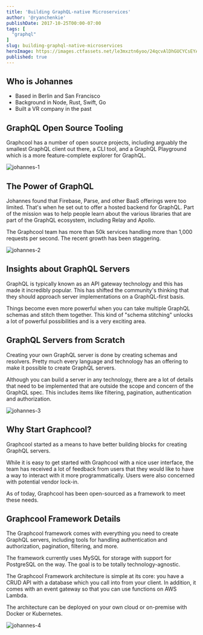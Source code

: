 ```yaml
---
title: 'Building GraphQL-native Microservices'
author: '@ryanchenkie'
publishDate: 2017-10-25T00:00-07:00
tags: [
  "graphql"
]
slug: building-graphql-native-microservices
heroImage: https://images.ctfassets.net/le3mxztn6yoo/24qcvAlDhGUCYCsEYA4ooE/6ee1d9d9ca0feccb226777907f80bd20/Screen_Shot_2017-10-25_at_12.30.05_PM.png
published: true
---
```



## Who is Johannes
* Based in Berlin and San Francisco
* Background in Node, Rust, Swift, Go
* Built a VR company in the past

## GraphQL Open Source Tooling

Graphcool has a number of open source projects, including arguably the smallest GraphQL client out there, a CLI tool, and a GraphQL Playground which is a more feature-complete explorer for GraphQL.

![johannes-1](//images.contentful.com/le3mxztn6yoo/Tcscq3FBoOIiIG6gceosq/0d29545868e2f2b323f228c04cb557e2/johannes-1.png)

## The Power of GraphQL

Johannes found that Firebase, Parse, and other BaaS offerings were too limited. That's when he set out to offer a hosted backend for GraphQL. Part of the mission was to help people learn about the various libraries that are part of the GraphQL ecosystem, including Relay and Apollo.

The Graphcool team has more than 50k services handling more than 1,000 requests per second. The recent growth has been staggering.

 ![johannes-2](//images.contentful.com/le3mxztn6yoo/5H6tlkV13aeGiO4aO6Qgso/22a755815f37d707136125c3e5474bb3/johannes-2.png)

## Insights about GraphQL Servers

GraphQL is typically known as an API gateway technology and this has made it incredibly popular. This has shifted the community's thinking that they should approach server implementations on a GraphQL-first basis.

Things become even more powerful when you can take multiple GraphQL schemas and stitch them together. This kind of "schema stitching" unlocks a lot of powerful possibilities and is a very exciting area.

## GraphQL Servers from Scratch

Creating your own GraphQL server is done by creating schemas and resolvers. Pretty much every language and technology has an offering to make it possible to create GraphQL servers.

Although you can build a server in any technology, there are a lot of details that need to be implemented that are outside the scope and concern of the GraphQL spec. This includes items like filtering, pagination, authentication and authorization.

![johannes-3](//images.contentful.com/le3mxztn6yoo/3DS84KZshawUSg68K2Ikw/4592a9901a7c9b62f93bd3743020cfb9/johannes-3.png)

## Why Start Graphcool?

Graphcool started as a means to have better building blocks for creating GraphQL servers.

While it is easy to get started with Graphcool with a nice user interface, the team has received a lot of feedback from users that they would like to have a way to interact with it more programmatically. Users were also concerned with potential vendor lock-in.

As of today, Graphcool has been open-sourced as a framework to meet these needs.

## Graphcool Framework Details

The Graphcool framework comes with everything you need to create GraphQL servers, including tools for handling authentication and authorization, pagination, filtering, and more.

The framework currently uses MySQL for storage with support for PostgreSQL on the way. The goal is to be totally technology-agnostic.

The Graphcool Framework architecture is simple at its core: you have a CRUD API with a database which you call into from your client. In addition, it comes with an event gateway so that you can use functions on AWS Lambda.

The architecture can be deployed on your own cloud or on-premise with Docker or Kubernetes.

![johannes-4](//images.contentful.com/le3mxztn6yoo/6iNXj0D4IMEwSAcw4sCwk2/221b9fa7e9be491e08551e4e541dac89/johannes-4.png)
